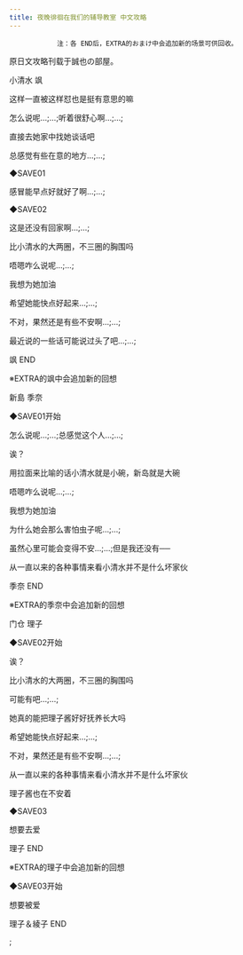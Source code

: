 ```yaml
---
title: 夜晚徘徊在我们的辅导教室 中文攻略
---
```


                注：各 END后，EXTRA的おまけ中会追加新的场景可供回收。

原日文攻略刊载于誠也の部屋。



小清水 飒



这样一直被这样怼也是挺有意思的嘛

怎么说呢…;…;听着很舒心啊…;…;

直接去她家中找她谈话吧

总感觉有些在意的地方…;…;

◆SAVE01

感冒能早点好就好了啊…;…;

◆SAVE02

这是还没有回家啊…;…;

比小清水的大两圈，不三圈的胸围吗

唔嗯咋么说呢…;…;

我想为她加油

希望她能快点好起来…;…;

不对，果然还是有些不安啊…;…;

最近说的一些话可能说过头了吧…;…;



飒 END

※EXTRA的飒中会追加新的回想



新島 季奈



◆SAVE01开始

怎么说呢…;…;总感觉这个人…;…;

诶？

用拉面来比喻的话小清水就是小碗，新岛就是大碗

唔嗯咋么说呢…;…;

我想为她加油

为什么她会那么害怕虫子呢…;…;

虽然心里可能会变得不安…;…;但是我还没有──

从一直以来的各种事情来看小清水并不是什么坏家伙



季奈 END

※EXTRA的季奈中会追加新的回想



门仓 理子



◆SAVE02开始

诶？

比小清水的大两圈，不三圈的胸围吗

可能有吧…;…;

她真的能把理子酱好好抚养长大吗

希望她能快点好起来…;…;

不对，果然还是有些不安啊…;…;

从一直以来的各种事情来看小清水并不是什么坏家伙

理子酱也在不安着

◆SAVE03

想要去爱



理子 END

※EXTRA的理子中会追加新的回想



◆SAVE03开始

想要被爱

理子＆綾子 END

 ;


              
